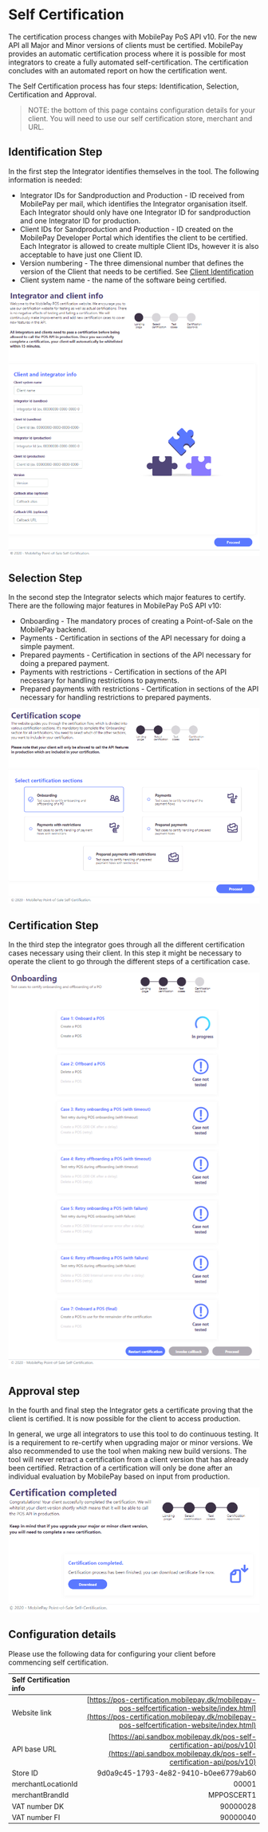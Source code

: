 # <a name="self_certification"></a> Self Certification

The certification process changes with MobilePay PoS API v10. For the new API all Major and Minor versions of clients 
must be certified. MobilePay provides an automatic certification process where it is possible 
for most integrators to create a fully automated self-certification. The certification concludes 
with an automated report on how the certification went.

The Self Certification process has four steps: Identification, Selection, Certification and Approval.

> NOTE: the bottom of this page contains configuration details for your client. You will need to use our self certification store, merchant and URL.

## Identification Step
In the first step the Integrator identifies themselves in the tool. The following information is needed:
* Integrator IDs for Sandproduction and Production - ID received from MobilePay per mail, which identifies the Integrator organisation itself. Each Integrator should only have one Integrator ID for sandproduction and one Integrator ID for production.
* Client IDs for Sandproduction and Production - ID created on the MobilePay Developer Portal which identifies the client to be certified. Each Integrator is allowed to create multiple Client IDs, however it is also acceptable to have just one Client ID.
* Version numbering - The three dimensional number that defines the version of the Client that needs to be certified. See [Client Identification](api_principles#client_identification)
* Client system name - the name of the software being certified.

[![](assets/images/identificationstep.PNG)](assets/images/identificationstep.PNG)

## Selection Step
In the second step the Integrator selects which major features to certify. There are the following major features in MobilePay PoS API v10:
* Onboarding - The mandatory proces of creating a Point-of-Sale on the MobilePay backend.
* Payments - Certification in sections of the API necessary for doing a simple payment.
* Prepared payments - Certification in sections of the API necessary for doing a prepared payment.
* Payments with restrictions - Certification in sections of the API necessary for handling restrictions to payments.
* Prepared payments with restrictions - Certification in sections of the API necessary for handling restrictions to prepared payments.

[![](assets/images/selectionstep.PNG)](assets/images/selectionstep.PNG)

## Certification Step
In the third step the integrator goes through all the different certification cases necessary using their client. In this step it might be necessary to operate the client to go through the different steps of a certification case.

[![](assets/images/certificationstep.PNG)](assets/images/certificationstep.PNG)

## Approval step
In the fourth and final step the Integrator gets a certificate proving that the client is certified. It is now possible for the client to access production.

In general, we urge all integrators to use this tool to do continuous testing. It is a requirement to re-certify when upgrading major or minor versions. We also recommended to use the tool when making new build versions. The tool will never retract a certification from a client version that has already been certified. Retraction of a certification will only be done after an individual evaluation by MobilePay based on input from production.

[![](assets/images/approvalstep.PNG)](assets/images/approvalstepstep.PNG)

## Configuration details
Please use the following data for configuring your client before commencing self certification.

| Self Certification info |  |
|:---|---:|
| Website link | [https://pos-certification.mobilepay.dk/mobilepay-pos-selfcertification-website/index.html](https://pos-certification.mobilepay.dk/mobilepay-pos-selfcertification-website/index.html) |
| API base URL  | [https://api.sandbox.mobilepay.dk/pos-self-certification-api/pos/v10](https://api.sandbox.mobilepay.dk/pos-self-certification-api/pos/v10) |
| Store ID | 9d0a9c45-1793-4e82-9410-b0ee6779ab60 |
| merchantLocationId | 00001 |
| merchantBrandId | MPPOSCERT1 |
| VAT number DK | 90000028 |
| VAT number FI | 90000040 |
